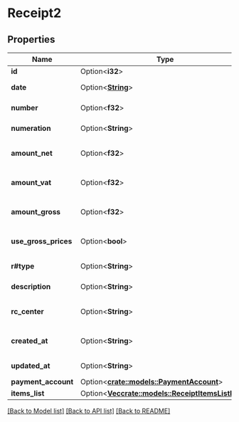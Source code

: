 # Receipt2

## Properties

Name | Type | Description | Notes
------------ | ------------- | ------------- | -------------
**id** | Option<**i32**> | Receipt id | [optional]
**date** | Option<[**String**](string.md)> | Receipt date | [optional]
**number** | Option<**f32**> | Receipt number | [optional]
**numeration** | Option<**String**> | Receipt numeration | [optional]
**amount_net** | Option<**f32**> | Receipt total net amount | [optional]
**amount_vat** | Option<**f32**> | Receipt total vat amount | [optional]
**amount_gross** | Option<**f32**> | Receipt total gross amount | [optional]
**use_gross_prices** | Option<**bool**> | Receipt uses gross prices | [optional]
**r#type** | Option<**String**> | Receipt type | [optional]
**description** | Option<**String**> | Receipt description | [optional]
**rc_center** | Option<**String**> | Receipt revenue center | [optional]
**created_at** | Option<**String**> | Receipt creation date | [optional]
**updated_at** | Option<**String**> | Receipt last update date | [optional]
**payment_account** | Option<[**crate::models::PaymentAccount**](PaymentAccount.md)> |  | [optional]
**items_list** | Option<[**Vec<crate::models::ReceiptItemsListItem>**](ReceiptItemsListItem.md)> |  | [optional]

[[Back to Model list]](../README.md#documentation-for-models) [[Back to API list]](../README.md#documentation-for-api-endpoints) [[Back to README]](../README.md)


